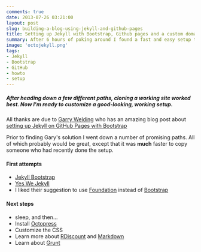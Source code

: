 ```yaml
---
comments: true
date: 2013-07-26 03:21:00
layout: post
slug: building-a-blog-using-jekyll-and-github-pages
title: Setting up Jekyll with Bootstrap, Github pages and a custom domain
summary: After 6 hours of poking around I found a fast and easy setup thanks to Garry Welding
image: 'octojekyll.png'
tags:
- Jekyll
- Bootstrap
- GitHub
- howto
- setup
---
```


##### After heading down a few different paths, cloning a working site worked best. Now I'm ready to customize a good-looking, working setup.

All thanks are due to [Garry Welding](https://github.com/gkwelding) who has an amazing blog post about [setting up Jekyll on GitHub Pages with Bootstrap](http://in-the-attic.com/2013/01/04/building-a-blog-using-jekyll-bootstrap-and-github-pages-a-beginners-guide/)

Prior to finding Gary's solution I went down a number of promising paths. All of which probably would be great, except that it was **much** faster to copy someone who had recently done the setup.

#### First attempts

- [Jekyll Bootstrap](http://jekyllbootstrap.com/)
- [Yes We Jekyll](http://yeswejekyll.com/)
- I liked their suggestion to use [Foundation](http://foundation.zurb.com/) instead of [Bootstrap](http://twitter.github.io/bootstrap/)

#### Next steps
- sleep, and then...
- Install [Octopress](http://octopress.org/)
- Customize the CSS
- Learn more about [RDiscount](https://github.com/davidfstr/rdiscount) and [Markdown](http://daringfireball.net/projects/markdown/syntax)
- Learn about [Grunt](http://gruntjs.com/)